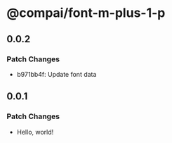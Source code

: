 # @compai/font-m-plus-1-p

## 0.0.2

### Patch Changes

- b971bb4f: Update font data

## 0.0.1

### Patch Changes

- Hello, world!
